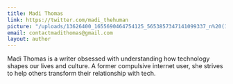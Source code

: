 ```yaml
---
title: Madi Thomas
link: https://twitter.com/madi_thehuman
picture: "/uploads/13626400_1655690464754125_5653857347141099337_n%20(1).jpg"
email: contactmadithomas@gmail.com
layout: author
---
```


Madi Thomas is a writer obsessed with understanding how technology shapes our lives and culture. A former compulsive internet user, she strives to help others transform their relationship with tech.
